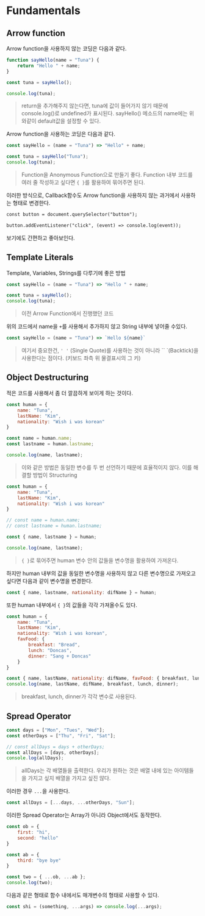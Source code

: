 # Fundamentals

## Arrow function

Arrow function을 사용하지 않는 코딩은 다음과 같다.

```javascript
function sayHello(name = "Tuna") {
    return "Hello " + name;
}

const tuna = sayHello();

console.log(tuna);
```

> return을 추가해주지 않는다면, tuna에 값이 들어가지 않기 때문에 console.log()로 undefined가 표시된다.
> sayHello() 메소드의 name에는 위와같이 default값을 설정할 수 있다.

Arrow function을 사용하는 코딩은 다음과 같다.

```js
const sayHello = (name = "Tuna") => "Hello" + name;

const tuna = sayHello("Tuna");
console.log(tuna);
```

> Function을 Anonymous Function으로 만들기 좋다.
> Function 내부 코드를 여러 줄 작성하고 싶다면 `{ }`를 활용하여 묶어주면 된다.

이러한 방식으로, Callback함수도 Arrow function을 사용하지 않는 과거에서 사용하는 형태로 변경한다.

```html
const button = document.querySelector("button");

button.addEventListener("click", (event) => console.log(event));
```

보기에도 간편하고 좋아보인다.

## Template Literals

Template, Variables, Strings를 다루기에 좋은 방법

```js
const sayHello = (name = "Tuna") => "Hello " + name;

const tuna = sayHello();
console.log(tuna);
```

> 이전 Arrow Function에서 진행했던 코드

위의 코드에서 name을 `+`를 사용해서 추가하지 않고 String 내부에 넣어줄 수있다.

```js
const sayHello = (name = "Tuna") => `Hello ${name}`
```

> 여기서 중요한건, `' '` (Single Quote)를 사용하는 것이 아니라 `` `(Backtick)을 사용한다는 점이다.  (키보드 좌측 위 물결표시의 그 키)

## Object Destructuring

적은 코드를 사용해서 좀 더 깔끔하게 보이게 하는 것이다.

```js
const human = {
    name: "Tuna",
    lastName: "Kim",
    nationality: "Wish i was korean"
}

const name = human.name;
const lastname = human.lastname;

console.log(name, lastname);
```

> 이와 같은 방법은 동일한 변수를 두 번 선언하기 때문에 효율적이지 않다. 이를 해결할 방법이 Structuring

```js
const human = {
    name: "Tuna",
    lastName: "Kim",
    nationality: "Wish i was korean"
}

// const name = human.name;
// const lastname = human.lastname;

const { name, lastname } = human;

console.log(name, lastname);
```

> `{ }`로 묶어주면 human 변수 안의 값들을 변수명을 활용하여 가져온다.

하지만 human 내부의 값을 동일한 변수명을 사용하지 않고 다른 변수명으로 가져오고 싶다면 다음과 같이 변수명을 변경한다.

```js
const { name, lastname, nationality: difName } = human;
```

또한 human 내부에서 `{ }`의 값들을 각각 가져올수도 있다.

```js
const human = {
    name: "Tuna",
    lastName: "Kim",
    nationality: "Wish i was korean",
    favFood: {
    	breakfast: "Bread",
        lunch: "Doncas",
        dinner: "Sang + Doncas"
	}
}

const { name, lastName, nationality: difName, favFood: { breakfast, lunch, dinner } } = human;
console.log(name, lastName, difName, breakfast, lunch, dinner);
```

> breakfast, lunch, dinner가 각각 변수로 사용된다.

## Spread Operator

```js
const days = ["Mon", "Tues", "Wed"];
const otherDays = ["Thu", "Fri", "Sat"];

// const allDays = days + otherDays;
const allDays = [days, otherDays];
console.log(allDays);
```

> allDays는 각 배열들을 출력한다. 우리가 원하는 것은 배열 내에 있는 아이템들을 가지고 싶지 배열을 가지고 싶진 않다.

이러한 경우 `...`을 사용한다.

```js
const allDays = [...days, ...otherDays, "Sun"];
```

이러한 Spread Operator는 Array가 아니라 Object에서도 동작한다.

```js
const ob = {
    first: "hi",
    second: "hello"
}

const ab = {
    third: "bye bye"
}

const two = { ...ob, ...ab };
console.log(two);
```

다음과 같은 형태로 함수 내에서도 매개변수의 형태로 사용할 수 있다.

```js
const shi = (something, ...args) => console.log(...args);
```
